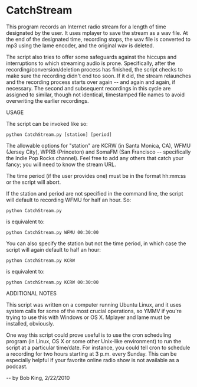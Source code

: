 CatchStream
===========

This program records an Internet radio stream for a length of time 
designated by the user. It uses mplayer to save the stream as a wav file. 
At the end of the designated time, recording stops, the wav file is 
converted to mp3 using the lame encoder, and the original wav is deleted.

The script also tries to offer some safeguards against the hiccups and 
interruptions to which streaming audio is prone. Specifically, after the 
recording/conversion/deletion process has finished, the script checks to 
make sure the recording didn't end too soon. If it did, the stream 
relaunches and the recording process starts over again -- and again and 
again, if necessary. The second and subsequent recordings in this cycle 
are assigned to similar, though not identical, timestamped file names to
avoid overwriting the earlier recordings.


USAGE

The script can be invoked like so:

	python CatchStream.py [station] [period]

The allowable options for "station" are KCRW (in Santa Monica, CA), WFMU 
(Jersey City), WPRB (Princeton) and SomaFM (San Francisco -- specifically 
the Indie Pop Rocks channel). Feel free to add any others that catch your 
fancy; you will need to know the stream URL. 

The time period (if the user provides one) must be in the format hh:mm:ss 
or the script will abort.

If the station and period are not specified in the command line, the script 
will default to recording WFMU for half an hour. So:

	python CatchStream.py

is equivalent to:

	python CatchStream.py WFMU 00:30:00

You can also specify the station but not the time period, in which case the 
script will again default to half an hour:

	python CatchStream.py KCRW
	
is equivalent to:

	python CatchStream.py KCRW 00:30:00
	


ADDITIONAL NOTES

This script was written on a computer running Ubuntu Linux, and it uses system 
calls for some of the most crucial operations, so YMMV if you're trying to use 
this with Windows or OS X. Mplayer and lame must be installed, obviously.

One way this script could prove useful is to use the cron scheduling program 
(in Linux, OS X or some other Unix-like environment) to run the script at a 
particular time/date. For instance, you could tell cron to schedule a recording 
for two hours starting at 3 p.m. every Sunday. This can be especially helpful 
if your favorite online radio show is not available as a podcast. 

-- by Bob King, 2/22/2010
